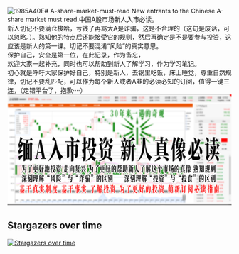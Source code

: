 ![1985A40F](https://github.com/anbeibei/Chinese-A-share-market-must-read/assets/13477806/066439ec-d220-4719-86a0-13b5f62ea569)# A-share-market-must-read
New entrants to the Chinese A-share market must read.中国A股市场新人入市必读。 <Br/>新人切记不要满仓梭哈，亏钱了再骂大A是诈骗，这是不合理的（这句是废话，可以忽略。）。熟知他的特点后还能接受它的规则，然后再确定是不是要参与投资，这应该是新人的第一课。切记不要混淆“风险”的真实意思。<Br/>保护自己，安全是第一位，在此记录，作为备忘，<Br/>欢迎大家一起补充，同时也可以帮助到新人了解学习，作为学习笔记。  <Br/>初心就是呼吁大家保护好自己，特别是新人，去锅里吃饭，床上睡觉，尊重自然规律，切记不要乱匹配，可以作为每个新人或者A韭的必读必知的订阅，值得一键三连，（走错平台了，抱歉····）
![image](https://github.com/anbeibei/Chinese-A-share-market-must-read/blob/main/%E9%A6%96%E5%9B%BE%E6%B5%B7%E6%8A%A5.jpg)

## Stargazers over time

[![Stargazers over time](https://starchart.cc/anbeibei/Chinese-A-share-market-must-read.svg)](https://starchart.cc/anbeibei/Chinese-A-share-market-must-read)
